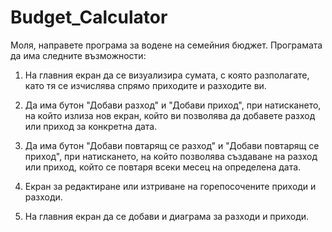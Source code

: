# Budget_Calculator

Моля, направете програма за водене на семейния бюджет. Програмата да има следните възможности:

1. На главния екран да се визуализира сумата, с която разполагате, като тя се изчислява спрямо приходите и разходите ви.

2. Да има бутон "Добави разход" и "Добави приход", при натискането, на който излиза нов екран, който ви позволява да добавете разход или приход за конкретна дата.

3. Да има бутон "Добави повтарящ се разход" и "Добави повтарящ се приход", при натискането, на който позволява създаване на разход или приход, който се повтаря всеки месец на определена дата.

4. Екран за редактиране или изтриване на горепосочените приходи и разходи.

5. На главния екран да се добави и диаграма за разходи и приходи.
